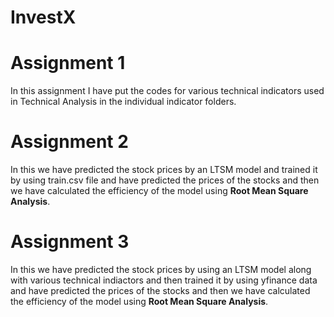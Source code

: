 # InvestX
# Assignment 1
In this assignment I have put the codes for various technical indicators used in Technical Analysis in the individual indicator folders.
# Assignment 2
In this we have predicted the stock prices by an LTSM model and trained it by using train.csv file and have predicted the prices of the stocks and then we have calculated the efficiency of the model using **Root Mean Square Analysis**.
# Assignment 3
In this we have predicted the stock prices by using an LTSM model along with various technical indiactors and then trained it by using yfinance data and have predicted the prices of the stocks and then we have calculated the efficiency of the model using **Root Mean Square Analysis**.
